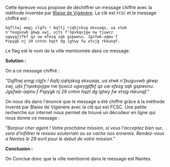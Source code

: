 Cette épreuve vous propose de déchiffrer un message chiffré avec la méthode inventée par [Blaise de Vigénère](https://fr.wikipedia.org/wiki/Chiffre_de_Vigen%C3%A8re). La clé est `FCSC` et le message chiffré est :

```
Gqfltwj emgj clgfv ! Aqltj rjqhjsksg ekxuaqs, ua xtwk
n'feuguvwb gkwp xwj, ujts f'npxkqvjgw nw tjuwcz
ugwygjtfkf qz uw efezg sqk gspwonu. Jgsfwb-aqmu f
Pspygk nj 29 cntnn hqzt dg igtwy fw xtvjg rkkunqf.
```

Le flag est le nom de la ville mentionnée dans ce message.

**Solution :**

On a ce message chiffré : 

*"Gqfltwj emgj clgfv ! Aqltj rjqhjsksg ekxuaqs, ua xtwk
n'feuguvwb gkwp xwj, ujts f'npxkqvjgw nw tjuwcz
ugwygjtfkf qz uw efezg sqk gspwonu. Jgsfwb-aqmu f
Pspygk nj 29 cntnn hqzt dg igtwy fw xtvjg rkkunqf."*

On nous dis dans l'énoncé que le message a été chiffré grâce à la méthode inventé par Blaise de Vigenère avec la clé qui est FCSC.
Une petite recherche sur internet nous permet de trouvé un décodeur en ligne qui nous donne ce message : 

*"Bonjour cher agent ! Votre prochaine mission, si vous
l'acceptez bien sur, sera d'infiltrer le reseau
souterrain ou se cache nos ennemis. Rendez-vous a
Nantes le 29 avril pour le debut de votre mission."*

**Conclusion :**

On Conclue donc que la ville mentionné dans le message est Nantes.
